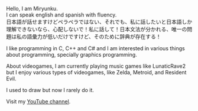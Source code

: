 Hello, I am Miryunku.<br>
I can speak english and spanish with fluency.<br>
日本語が話せますけどペラペラではない、それでも、私に話したいと日本語しか理解できないなら、心配しないで！私に話して！日本文法が分かれる、唯一の問題は私の語彙力が低いだけですけど、そのために辞典が存在する！

I like programming in C, C++ and C# and I am interested in various things about programming, specially graphics programming.

About videogames, I am currently playing music games like LunaticRave2 but I enjoy various types of videogames, like Zelda, Metroid, and Resident Evil.

I used to draw but now I rarely do it.

Visit my [YouTube channel](<https://www.youtube.com/@Miryunku>).

<!---
Miryunku/Miryunku is a ✨ special ✨ repository because its `README.md` (this file) appears on your GitHub profile.
You can click the Preview link to take a look at your changes.
--->
